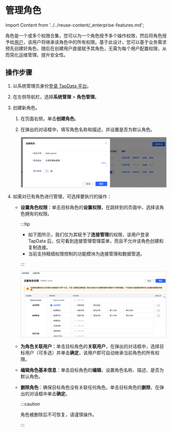# 管理角色

import Content from '../../reuse-content/_enterprise-features.md';

<Content />

角色是一个或多个权限合集，您可以为一个角色授予多个操作权限，然后将角色授予给[用户](manage-user.md)，该用户将继承该角色中的所有权限。基于此设计，您可以基于业务需求预先创建好角色，随后在创建用户直接赋予其角色，无需为每个用户配置权限，从而简化运维管理，提升安全性。

## 操作步骤

1. 以系统管理员身份[登录 TapData 平台](../log-in.md)。

2. 在左侧导航栏，选择**系统管理** > **角色管理**。

3. 创建新角色。
   1. 在页面右侧，单击**创建角色**。
   
   2. 在弹出的对话框中，填写角色名称和描述，并设置是否为默认角色。
   
      ![创建角色](../../images/create_role.png)
   
4. 如需对已有角色进行管理，可选择要执行的操作：

   * **设置角色权限**：单击目标角色的**设置权限**，在跳转到的页面中，选择该角色拥有的权限。

     :::tip

     * 如下图所示，我们仅为其赋予了**连接管理**的权限，该用户登录 TapData 后，仅可看到连接管理管理菜单，而且不允许该角色创建和复制连接。
     * 当前支持精细权限控制的功能模块为连接管理和数据管道。
   
     :::
   
     ![设置角色权限](../../images/grant_data_srouce.png)
   
   * **为角色关联用户**：单击目标角色的**关联用户**，在弹出的对话框中，选择目标用户（可多选）并单击**确定**，该用户即可自动继承当前角色的所有权限。
   
   * **编辑角色基本信息**：单击目标角色的**编辑**，设置角色名称、描述、是否为默认角色。
   
   * **删除角色**：确保目标角色没有关联任何角色，单击目标角色的**删除**，在弹出的对话框中单击**确定**。
   
     :::caution
   
     角色被删除后不可恢复，请谨慎操作。
   
     :::
